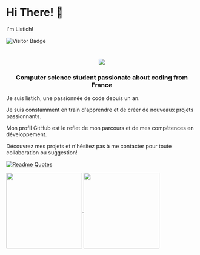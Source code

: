 # Hi There! 🤘
I'm Listich!

![Visitor Badge](https://visitor-badge.laobi.icu/badge?page_id=Listich&left_color=red&right_color=green&left_text=HelloVisitors)

<h1 align= "center">
    <a href="https://git.io/typing-svg">
        <img src="https://readme-typing-svg.herokuapp.com/?
    font=Righteou&size=35&center=true&vCenter=true&width=500&height=70&duration=4000&lines=Hi+There!+🤘;+I'm+Listich!;" />
    </a>
</h1>
<h3 align="center"> Computer science student passionate about coding from France </h3>

Je suis listich, une passionnée de code depuis un an.

Je suis constamment en train d'apprendre et de créer de nouveaux projets passionnants.

Mon profil GitHub est le reflet de mon parcours et de mes compétences en développement.

Découvrez mes projets et n'hésitez pas à me contacter pour toute collaboration ou suggestion!

[![Readme Quotes](https://quotes-github-readme.vercel.app/api?type=horizontal&theme=dark)](https://github.com/Listich/github-readme-quotes)

<a href="https://github.com/Listich/github-readme-stats">
  <img height=200 align="center" src="https://github-readme-stats.vercel.app/api?username=Listich" />
</a>
<a href="https://github.com/Listich/convoychat">
  <img height=200 align="center" src="https://github-readme-stats.vercel.app/api/top-langs?username=Listich&layout=compact&langs_count=8&card_width=320" />
</a>
